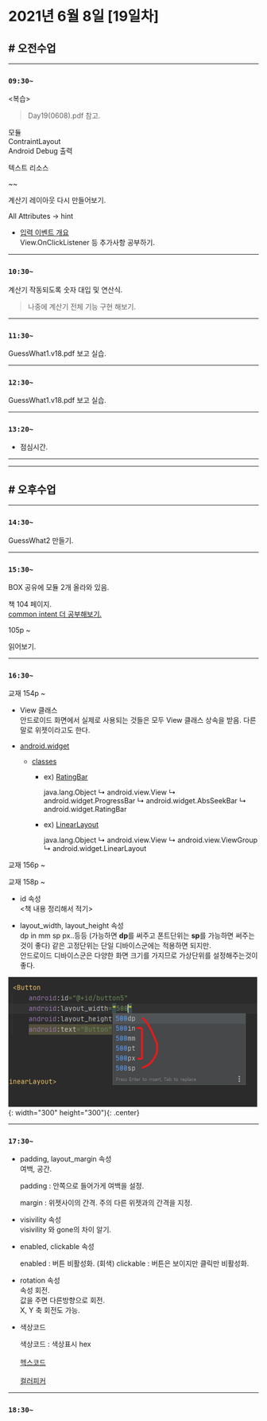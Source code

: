 # 2021년 6월 8일 [19일차]

## # 오전수업
----
### `09:30~`

<복습>  

> Day19(0608).pdf 참고.

모듈  
ContraintLayout  
Android Debug 출력  

텍스트 리소스  

~~

계산기 레이아웃 다시 만들어보기.

All Attributes -> hint

- [입력 이벤트 개요](https://developer.android.com/guide/topics/ui/ui-events?hl=ko#java)  
    View.OnClickListener 등 추가사항 공부하기.

----
### `10:30~`

계산기 작동되도록 숫자 대입 및 연산식.

> 나중에 계산기 전체 기능 구현 해보기.

----
### `11:30~`

GuessWhat1.v18.pdf 보고 실습.

----
### `12:30~`

GuessWhat1.v18.pdf 보고 실습.

----
### `13:20~`

  - 점심시간.

---
---

## # 오후수업

---
### `14:30~`

GuessWhat2 만들기.

---
### `15:30~`

BOX 공유에 모듈 2개 올라와 있음.


책 104 페이지.  
[common intent 더 공부해보기.](https://developer.android.com/guide/components/intents-common)  

105p ~

읽어보기.

----
### `16:30~`

교재 154p ~

- View 클래스   
  안드로이드 화면에서 실제로 사용되는 것들은 모두 View 클래스 상속을 받음.
  다른말로 위젯이라고도 한다.

- [android.widget](https://developer.android.com/reference/android/widget/package-summary#annotations)  
  - [classes](https://developer.android.com/reference/android/widget/package-summary#classes)  
    -  ex) [RatingBar](https://developer.android.com/reference/android/widget/RatingBar)  

        java.lang.Object
       ↳	android.view.View
     	   ↳	android.widget.ProgressBar
     	 	   ↳	android.widget.AbsSeekBar
     	 	 	   ↳	android.widget.RatingBar

    - ex) [LinearLayout](https://developer.android.com/reference/android/widget/LinearLayout)  

        java.lang.Object
       ↳	android.view.View
     	   ↳	android.view.ViewGroup
     	 	   ↳	android.widget.LinearLayout

교재 156p ~

교재 158p ~

- id 속성    
  <책 내용 정리해서 적기>

- layout_width, layout_height 속성  
  dp in mm sp px..등등 (가능하면 **dp**를 써주고 폰트단위는 **sp**를 가능하면 써주는것이 좋다) 같은 고정단위는 단일 디바이스군에는 적용하면 되지만.  
  안드로이드 디바이스군은 다양한 화면 크기를 가지므로 가상단위를 설정해주는것이 좋다.

![](https://github.com/SungWoo0315/study-repository/blob/main/image-save/20210608%201700.png){: width="300" height="300"){: .center}

----
### `17:30~`


- padding, layout_margin 속성  
  여백, 공간.

  padding : 안쪽으로 들어가게 여백을 설정.

  margin :  위젯사이의 간격. 주의 다른 위젯과의 간격을 지정.

- visivility 속성  
  visivility 와 gone의 차이 알기.

- enabled, clickable 속성  

  enabled : 버튼 비활성화. (회색)
  clickable : 버튼은 보이지만 클릭만 비활성화.

- rotation 속성  
  속성 회전.  
  값을 주면 다른방향으로 회전.  
  X, Y 축 회전도 가능.  


- 색상코드  

  색상코드 : 색상표시 hex  
  \
  [헥스코드](https://namu.wiki/w/%ED%97%A5%EC%8A%A4%20%EC%BD%94%EB%93%9C)  
  \
  [컬러피커](https://www.google.com/search?q=%EC%BB%AC%EB%9F%AC%ED%94%BC%EC%BB%A4&oq=%EC%BB%AC%EB%9F%AC%ED%94%BC%EC%BB%A4&aqs=chrome..69i57j0l5.1354j0j15&sourceid=chrome&ie=UTF-8)  






----
### `18:30~`

